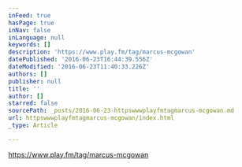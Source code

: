 ```yaml
---
inFeed: true
hasPage: true
inNav: false
inLanguage: null
keywords: []
description: 'https://www.play.fm/tag/marcus-mcgowan'
datePublished: '2016-06-23T16:44:39.556Z'
dateModified: '2016-06-23T11:40:33.226Z'
authors: []
publisher: null
title: ''
author: []
starred: false
sourcePath: _posts/2016-06-23-httpswwwplayfmtagmarcus-mcgowan.md
url: httpswwwplayfmtagmarcus-mcgowan/index.html
_type: Article

---
```

https://www.play.fm/tag/marcus-mcgowan